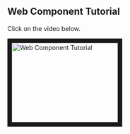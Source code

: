 Web Component Tutorial
---
Click on the video below.

<a href="http://www.youtube.com/watch?feature=player_embedded&v=XrD8X8h1Wds" target="_blank"><img src="http://img.youtube.com/vi/XrD8X8h1Wds/0.jpg" alt="Web Component Tutorial" width="240" height="180" border="10" /></a>
